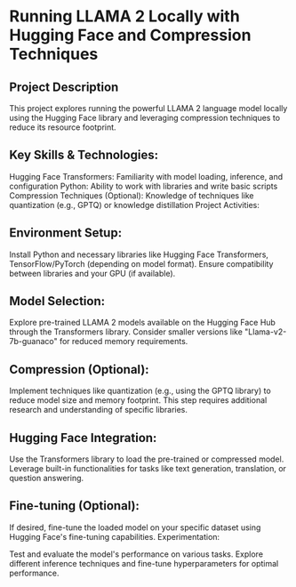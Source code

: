 # Running LLAMA 2 Locally with Hugging Face and Compression Techniques
## Project Description

This project explores running the powerful LLAMA 2 language model locally using the Hugging Face library and leveraging compression techniques to reduce its resource footprint.

## Key Skills & Technologies:

Hugging Face Transformers: Familiarity with model loading, inference, and configuration
Python: Ability to work with libraries and write basic scripts
Compression Techniques (Optional): Knowledge of techniques like quantization (e.g., GPTQ) or knowledge distillation
Project Activities:

## Environment Setup:

Install Python and necessary libraries like Hugging Face Transformers, TensorFlow/PyTorch (depending on model format).
Ensure compatibility between libraries and your GPU (if available).

## Model Selection:

Explore pre-trained LLAMA 2 models available on the Hugging Face Hub through the Transformers library.
Consider smaller versions like "Llama-v2-7b-guanaco" for reduced memory requirements.

## Compression (Optional):

Implement techniques like quantization (e.g., using the GPTQ library) to reduce model size and memory footprint.
This step requires additional research and understanding of specific libraries.

## Hugging Face Integration:

Use the Transformers library to load the pre-trained or compressed model.
Leverage built-in functionalities for tasks like text generation, translation, or question answering.

## Fine-tuning (Optional):

If desired, fine-tune the loaded model on your specific dataset using Hugging Face's fine-tuning capabilities.
Experimentation:

Test and evaluate the model's performance on various tasks.
Explore different inference techniques and fine-tune hyperparameters for optimal performance.